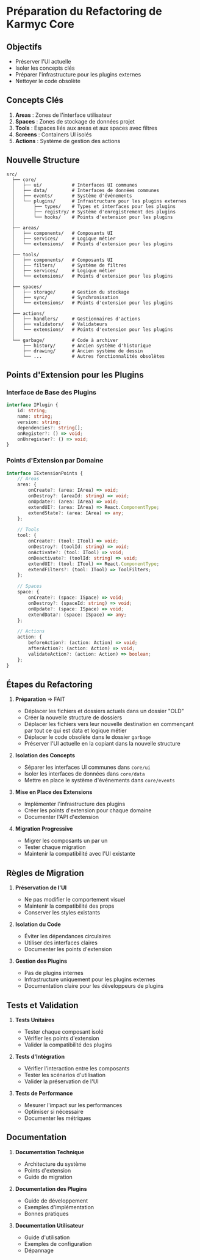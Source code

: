 # Préparation du Refactoring de Karmyc Core

## Objectifs
- Préserver l'UI actuelle
- Isoler les concepts clés
- Préparer l'infrastructure pour les plugins externes
- Nettoyer le code obsolète

## Concepts Clés
1. **Areas** : Zones de l'interface utilisateur
2. **Spaces** : Zones de stockage de données projet
3. **Tools** : Espaces liés aux areas et aux spaces avec filtres
4. **Screens** : Containers UI isolés
5. **Actions** : Système de gestion des actions

## Nouvelle Structure
```
src/
  ├── core/
  │   ├── ui/           # Interfaces UI communes
  │   ├── data/         # Interfaces de données communes
  │   ├── events/       # Système d'événements
  │   └── plugins/      # Infrastructure pour les plugins externes
  │       ├── types/    # Types et interfaces pour les plugins
  │       ├── registry/ # Système d'enregistrement des plugins
  │       └── hooks/    # Points d'extension pour les plugins
  │
  ├── areas/
  │   ├── components/   # Composants UI
  │   ├── services/     # Logique métier
  │   └── extensions/   # Points d'extension pour les plugins
  │
  ├── tools/
  │   ├── components/   # Composants UI
  │   ├── filters/      # Système de filtres
  │   ├── services/     # Logique métier
  │   └── extensions/   # Points d'extension pour les plugins
  │
  ├── spaces/
  │   ├── storage/      # Gestion du stockage
  │   ├── sync/         # Synchronisation
  │   └── extensions/   # Points d'extension pour les plugins
  │
  ├── actions/
  │   ├── handlers/     # Gestionnaires d'actions
  │   ├── validators/   # Validateurs
  │   └── extensions/   # Points d'extension pour les plugins
  │
  └── garbage/          # Code à archiver
      ├── history/      # Ancien système d'historique
      ├── drawing/      # Ancien système de dessin
      └── ...           # Autres fonctionnalités obsolètes
```

## Points d'Extension pour les Plugins

### Interface de Base des Plugins
```typescript
interface IPlugin {
    id: string;
    name: string;
    version: string;
    dependencies?: string[];
    onRegister?: () => void;
    onUnregister?: () => void;
}
```

### Points d'Extension par Domaine
```typescript
interface IExtensionPoints {
    // Areas
    area: {
        onCreate?: (area: IArea) => void;
        onDestroy?: (areaId: string) => void;
        onUpdate?: (area: IArea) => void;
        extendUI?: (area: IArea) => React.ComponentType;
        extendState?: (area: IArea) => any;
    };

    // Tools
    tool: {
        onCreate?: (tool: ITool) => void;
        onDestroy?: (toolId: string) => void;
        onActivate?: (tool: ITool) => void;
        onDeactivate?: (toolId: string) => void;
        extendUI?: (tool: ITool) => React.ComponentType;
        extendFilters?: (tool: ITool) => ToolFilters;
    };

    // Spaces
    space: {
        onCreate?: (space: ISpace) => void;
        onDestroy?: (spaceId: string) => void;
        onUpdate?: (space: ISpace) => void;
        extendData?: (space: ISpace) => any;
    };

    // Actions
    action: {
        beforeAction?: (action: Action) => void;
        afterAction?: (action: Action) => void;
        validateAction?: (action: Action) => boolean;
    };
}
```

## Étapes du Refactoring

1. **Préparation** => FAIT
   - Déplacer les fichiers et dossiers actuels dans un dossier "OLD"
   - Créer la nouvelle structure de dossiers
   - Déplacer les fichiers vers leur nouvelle destination en commençant par tout ce qui est data et logique métier
   - Déplacer le code obsolète dans le dossier `garbage`
   - Préserver l'UI actuelle en la copiant dans la nouvelle structure

2. **Isolation des Concepts**
   - Séparer les interfaces UI communes dans `core/ui`
   - Isoler les interfaces de données dans `core/data`
   - Mettre en place le système d'événements dans `core/events`

3. **Mise en Place des Extensions**
   - Implémenter l'infrastructure des plugins
   - Créer les points d'extension pour chaque domaine
   - Documenter l'API d'extension

4. **Migration Progressive**
   - Migrer les composants un par un
   - Tester chaque migration
   - Maintenir la compatibilité avec l'UI existante

## Règles de Migration

1. **Préservation de l'UI**
   - Ne pas modifier le comportement visuel
   - Maintenir la compatibilité des props
   - Conserver les styles existants

2. **Isolation du Code**
   - Éviter les dépendances circulaires
   - Utiliser des interfaces claires
   - Documenter les points d'extension

3. **Gestion des Plugins**
   - Pas de plugins internes
   - Infrastructure uniquement pour les plugins externes
   - Documentation claire pour les développeurs de plugins

## Tests et Validation

1. **Tests Unitaires**
   - Tester chaque composant isolé
   - Vérifier les points d'extension
   - Valider la compatibilité des plugins

2. **Tests d'Intégration**
   - Vérifier l'interaction entre les composants
   - Tester les scénarios d'utilisation
   - Valider la préservation de l'UI

3. **Tests de Performance**
   - Mesurer l'impact sur les performances
   - Optimiser si nécessaire
   - Documenter les métriques

## Documentation

1. **Documentation Technique**
   - Architecture du système
   - Points d'extension
   - Guide de migration

2. **Documentation des Plugins**
   - Guide de développement
   - Exemples d'implémentation
   - Bonnes pratiques

3. **Documentation Utilisateur**
   - Guide d'utilisation
   - Exemples de configuration
   - Dépannage 
